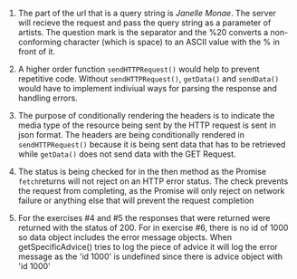 1. The part of the url that is a query string is  _Janelle Monae_. The server will recieve the request and pass the query string as a parameter of artists. The question mark is the separator and the %20 converts a non-conforming character (which is space) to an ASCII value with the % in front of it.

2.  A higher order function `sendHTTPRequest()` would help to prevent repetitive code. Without   `sendHTTPRequest()`, `getData()` and `sendData()` would have to implement indiviual ways for parsing the response and handling errors. 


3.  The purpose of conditionally rendering the headers is to indicate the media type of the resource being sent by the HTTP request is sent in json format. The headers are being conditionally rendered in `sendHTTPRequest()` because it is being sent data that has to be retrieved while `getData()` does not send data with the GET Request. 


4.  The status is being checked for in the then method as the Promise `fetch`returns will not reject on an HTTP error status. The check prevents the request from completing, as the Promise will only reject on network failure or anything else that will prevent the request completion

6. For the exercises #4 and #5 the responses that were returned were returned with the status of 200.
For in exercise #6, there is no id of 1000 so data object includes the error message objects. When getSpecificAdvice() tries to log the piece of advice it will log the error message as the 'id 1000' is undefined since there is advice object with 'id 1000'
